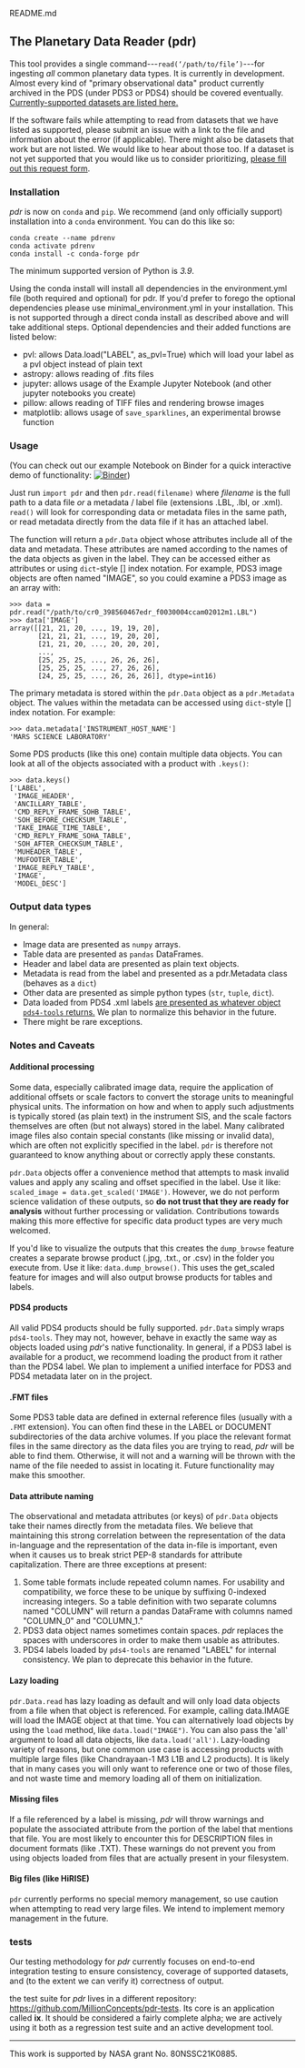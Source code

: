 README.md
## The Planetary Data Reader (pdr)

This tool provides a single command---`read(‘/path/to/file’)`---for ingesting
_all_ common planetary data types. It is currently in development. Almost every kind
of "primary observational data" product currently archived in the PDS
(under PDS3 or PDS4) should be covered eventually. [Currently-supported datasets are listed here.](supported_datasets.md) 

If the software fails while attempting to read from datasets that we have listed as supported, please submit an issue with a link to the file and information about the error (if applicable). There might also be datasets that work but are not listed. We would like to hear about those too. If a dataset is not yet supported that you would like us to consider prioritizing, [please fill out this request form](https://docs.google.com/forms/d/1JHyMDzC9LlXY4MOMcHqV5fbseSB096_PsLshAMqMWBw/viewform).

### Installation
_pdr_ is now on `conda` and `pip`. We recommend (and only officially support) installation into a `conda` environment.
You can do this like so: 

```
conda create --name pdrenv
conda activate pdrenv
conda install -c conda-forge pdr
```
The minimum supported version of Python is _3.9_.

Using the conda install will install all dependencies in the environment.yml file
(both required and optional) for pdr. If you'd prefer to forego the optional dependencies please use minimal_environment.yml in your installation. 
This is not supported through a direct conda install as described above and will take additional steps. Optional dependencies and their
added functions are listed below:

  - pvl: allows Data.load("LABEL", as_pvl=True) which will load your label as a pvl object instead of plain text
  - astropy: allows reading of .fits files
  - jupyter: allows usage of the Example Jupyter Notebook (and other jupyter notebooks you create)
  - pillow: allows reading of TIFF files and rendering browse images
  - matplotlib: allows usage of `save_sparklines`, an experimental browse function

### Usage

(You can check out our example Notebook on Binder for a 
quick interactive demo of functionality: [![Binder](https://mybinder.org/badge_logo.svg)](https://mybinder.org/v2/gh/millionconcepts/pdr/master))

Just run `import pdr` and then `pdr.read(filename)` where _filename_ is the
full path to a data file _or_ a metadata / label file (extensions .LBL,
.lbl, or .xml). `read()` will look for corresponding data or metadata
files in the same path, or read metadata directly from the data file if it has
an attached label.

The function will return a `pdr.Data` object whose attributes include all of the data
and metadata. These attributes are named according to the names of the data
objects as given in the label. They can be accessed either as attributes or using
`dict`-style \[\] index notation. For example, PDS3 image objects are often
named "IMAGE", so you could examine a PDS3 image as an array with:
```
>>> data = pdr.read("/path/to/cr0_398560467edr_f0030004ccam02012m1.LBL")
>>> data['IMAGE']
array([[21, 21, 20, ..., 19, 19, 20],
       [21, 21, 21, ..., 19, 20, 20],
       [21, 21, 20, ..., 20, 20, 20],
       ...,
       [25, 25, 25, ..., 26, 26, 26],
       [25, 25, 25, ..., 27, 26, 26],
       [24, 25, 25, ..., 26, 26, 26]], dtype=int16)
```
The primary metadata is stored within the `pdr.Data` object as a `pdr.Metadata` object. The values within the 
metadata can be accessed using `dict`-style \[\] index notation. For example:
```
>>> data.metadata['INSTRUMENT_HOST_NAME']
'MARS SCIENCE LABORATORY'
```
Some PDS products (like this one) contain multiple data objects. You can look
at all of the objects associated with a product with `.keys()`:
```
>>> data.keys()
['LABEL',
 'IMAGE_HEADER',
 'ANCILLARY_TABLE',
 'CMD_REPLY_FRAME_SOHB_TABLE',
 'SOH_BEFORE_CHECKSUM_TABLE',
 'TAKE_IMAGE_TIME_TABLE',
 'CMD_REPLY_FRAME_SOHA_TABLE',
 'SOH_AFTER_CHECKSUM_TABLE',
 'MUHEADER_TABLE',
 'MUFOOTER_TABLE',
 'IMAGE_REPLY_TABLE',
 'IMAGE',
 'MODEL_DESC']
 ```

### Output data types
In general:
+ Image data are presented as `numpy` arrays.
+ Table data are presented as `pandas` DataFrames.
+ Header and label data are presented as plain text objects.
+ Metadata is read from the label and presented as a pdr.Metadata class (behaves as a `dict`)
+ Other data are presented as simple python types (`str`, `tuple`, `dict`).
+ Data loaded from PDS4 .xml labels [are presented as whatever object
  `pds4-tools` returns.](https://pdssbn.astro.umd.edu/tools/pds4_tools_docs/current/) We plan to normalize this behavior in the future.
+ There might be rare exceptions.

### Notes and Caveats
#### Additional processing
Some data, especially calibrated image data, require the application of
additional offsets or scale factors to convert the storage units to meaningful
physical units. The information on how and when to apply such adjustments is
typically stored (as plain text) in the instrument SIS, and the scale factors
themselves are often (but not always) stored in the label. Many calibrated
image files also contain special constants (like missing or invalid data),
which are often not explicitly specified in the label. `pdr` is therefore not
guaranteed to know anything about or correctly apply these constants.

`pdr.Data` objects offer a convenience method that attempts to mask invalid
values and apply any scaling and offset specified in the label. Use it like:
`scaled_image = data.get_scaled('IMAGE')`. However, we do not perform science
validation of these outputs, so **do not trust that they are ready for
analysis** without further processing or validation. Contributions towards making this
more effective for specific data product types are very much welcomed.

If you'd like to visualize the outputs that this creates the `dump_browse`
feature creates a separate browse product (.jpg, .txt., or .csv) in the folder
you execute from. Use it like: `data.dump_browse()`. This uses the get_scaled
feature for images and will also output browse products for tables and labels.

#### PDS4 products
All valid PDS4 products should be fully supported. `pdr.Data` simply wraps
`pds4-tools`. They may not, however, behave in exactly the same way as objects
loaded using *pdr*'s native functionality. In general, if a PDS3 label is
available for a product, we recommend loading the product from it rather than
the PDS4 label. We plan to implement a unified interface for PDS3 and PDS4
metadata later on in the project.

#### .FMT files
Some PDS3 table data are defined in external reference files (usually with a
`.FMT` extension). You can often find these in the LABEL or DOCUMENT
subdirectories of the data archive volumes. If you place the relevant format
files in the same directory as the data files you are trying to read, *pdr*
will be able to find them. Otherwise, it will not and a warning will be thrown 
with the name of the file needed to assist in locating it. Future functionality 
may make this smoother.

#### Data attribute naming
The observational and metadata attributes (or keys) of `pdr.Data`
objects take their names directly from the metadata files. We believe that
maintaining this strong correlation between the representation of the data
in-language and the representation of the data in-file is important, even when
it causes us to break strict PEP-8 standards for attribute capitalization.
There are three exceptions at present:
1. Some table formats include repeated column names. For usability and
compatibility, we force these to be unique by suffixing 0-indexed increasing
integers. So a table definition with two separate columns named "COLUMN" will return a pandas DataFrame with columns named "COLUMN_0" and "COLUMN_1."
2. PDS3 data object names sometimes contain spaces. _pdr_ replaces the spaces
with underscores in order to make them usable as attributes.
3. PDS4 labels loaded by `pds4-tools` are renamed "LABEL" for internal
consistency. We plan to deprecate this behavior in the future.

#### Lazy loading
`pdr.Data.read` has lazy loading as default and will only load data objects from 
a file when that object is referenced. For example, calling data.IMAGE will load 
the IMAGE object at that time. You can alternatively load objects by using the 
`load` method, like `data.load("IMAGE")`. You can also pass the 'all' argument 
to load all data objects, like `data.load('all')`. Lazy-loading variety 
of reasons, but one common use case is accessing products with multiple large 
files (like Chandrayaan-1 M3 L1B and L2 products). It is likely that in many cases 
you will only want to reference one or two of those files, and not waste time and 
memory loading all of them on initialization.

#### Missing files
If a file referenced by a label is missing, *pdr* will throw warnings and
populate the associated attribute from the portion of the label that mentions
that file. You are most likely to encounter this for DESCRIPTION files in
document formats (like .TXT). These warnings do not prevent you from using
objects loaded from files that are actually present in your filesystem.

#### Big files (like HiRISE)
`pdr` currently performs no special memory management, so use caution 
when attempting to read very large files. We intend to implement memory
management in the future.

### tests

Our testing methodology for *pdr* currently focuses on end-to-end integration
testing to ensure consistency, coverage of supported datasets, and (to the extent we can verify it) correctness of output.

the test suite for *pdr* lives in a different repository: https://github.com/MillionConcepts/pdr-tests. Its core is an application called
**ix**. It should be considered a fairly complete alpha; we are actively using 
it both as a regression test suite and an active development tool.

---
This work is supported by NASA grant No. 80NSSC21K0885.




